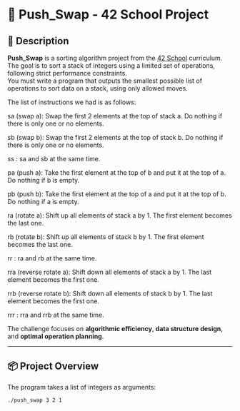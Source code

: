 # 🔄 Push_Swap - 42 School Project

## 📖 Description

**Push_Swap** is a sorting algorithm project from the [42 School](https://42.fr) curriculum.  
The goal is to sort a stack of integers using a limited set of operations, following strict performance constraints.  
You must write a program that outputs the smallest possible list of operations to sort data on a stack, using only allowed moves.

The list of instructions we had is as follows:

sa (swap a): Swap the first 2 elements at the top of stack a.
Do nothing if there is only one or no elements.

sb (swap b): Swap the first 2 elements at the top of stack b.
Do nothing if there is only one or no elements.

ss : sa and sb at the same time.

pa (push a): Take the first element at the top of b and put it at the top of a.
Do nothing if b is empty.

pb (push b): Take the first element at the top of a and put it at the top of b.
Do nothing if a is empty.

ra (rotate a): Shift up all elements of stack a by 1.
The first element becomes the last one.

rb (rotate b): Shift up all elements of stack b by 1.
The first element becomes the last one.

rr : ra and rb at the same time.

rra (reverse rotate a): Shift down all elements of stack a by 1.
The last element becomes the first one.

rrb (reverse rotate b): Shift down all elements of stack b by 1.
The last element becomes the first one.

rrr : rra and rrb at the same time.

The challenge focuses on **algorithmic efficiency**, **data structure design**, and **optimal operation planning**.

---

## 📦 Project Overview

The program takes a list of integers as arguments:

```bash
./push_swap 3 2 1
